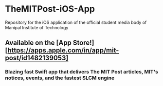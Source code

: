# TheMITPost-iOS-App
Repository for the iOS application of the official student media body of Manipal Institute of Technology

## Available on the [App Store!][https://apps.apple.com/in/app/mit-post/id1482139053]

### Blazing fast Swift app that delivers The MIT Post articles, MIT's notices, events, and the fastest SLCM engine


